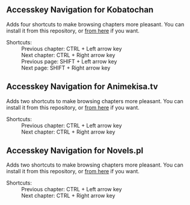 ## Accesskey Navigation for Kobatochan

Adds four shortcuts to make browsing chapters more pleasant. You can install it from this repository, or [from here](https://greasyfork.org/en/scripts/406232-wm-kobatochan-com-accesskey-navigation) if you want.

<dl>
  <dt>Shortcuts:</dt>
  <dd>Previous chapter: CTRL + Left arrow key</dd>
  <dd>Next chapter: CTRL + Right arrow key</dd>
  <dd>Previous page: SHIFT + Left arrow key</dd>
  <dd>Next page: SHIFT + Right arrow key</dd>
</dl>

## Accesskey Navigation for Animekisa.tv

Adds two shortcuts to make browsing chapters more pleasant. You can install it from this repository, or [from here](https://greasyfork.org/en/scripts/406232-wm-kobatochan-com-accesskey-navigation) if you want.

<dl>
  <dt>Shortcuts:</dt>
  <dd>Previous chapter: CTRL + Left arrow key</dd>
  <dd>Next chapter: CTRL + Right arrow key</dd>
</dl>

## Accesskey Navigation for Novels.pl

Adds two shortcuts to make browsing chapters more pleasant. You can install it from this repository, or [from here]() if you want.

<dl>
  <dt>Shortcuts:</dt>
  <dd>Previous chapter: CTRL + Left arrow key</dd>
  <dd>Next chapter: CTRL + Right arrow key</dd>
</dl>